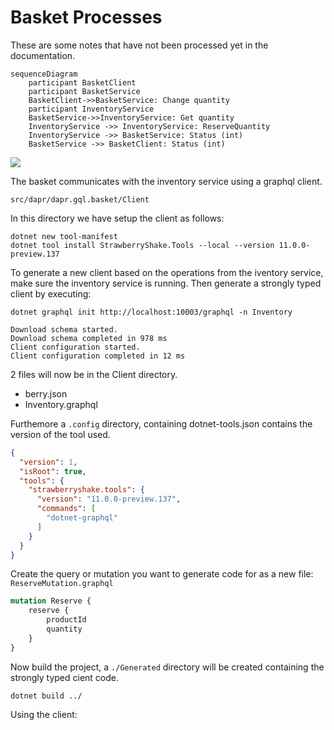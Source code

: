 # Basket Processes

These are some notes that have not been processed yet in the documentation.


```mermaid
sequenceDiagram
    participant BasketClient
    participant BasketService
    BasketClient->>BasketService: Change quantity
    participant InventoryService
    BasketService->>InventoryService: Get quantity
    InventoryService ->> InventoryService: ReserveQuantity
    InventoryService ->> BasketService: Status (int)
    BasketService ->> BasketClient: Status (int)
```

[![](https://mermaid.ink/img/eyJjb2RlIjoic2VxdWVuY2VEaWFncmFtXG4gICAgcGFydGljaXBhbnQgQmFza2V0Q2xpZW50XG4gICAgcGFydGljaXBhbnQgQmFza2V0U2VydmljZVxuICAgIEJhc2tldENsaWVudC0-PkJhc2tldFNlcnZpY2U6IENoYW5nZSBxdWFudGl0eVxuICAgIHBhcnRpY2lwYW50IEludmVudG9yeVNlcnZpY2VcbiAgICBCYXNrZXRTZXJ2aWNlLT4-SW52ZW50b3J5U2VydmljZTogR2V0IHF1YW50aXR5XG4gICAgSW52ZW50b3J5U2VydmljZSAtPj4gSW52ZW50b3J5U2VydmljZTogUmVzZXJ2ZVF1YW50aXR5XG4gICAgSW52ZW50b3J5U2VydmljZSAtPj4gQmFza2V0U2VydmljZTogUmVzdWx0IChpbnQpXG4gICAgQmFza2V0U2VydmljZSAtPj4gQmFza2V0Q2xpZW50OiBSZXN1bHQgKGludClcbiIsIm1lcm1haWQiOnsidGhlbWUiOiJkZWZhdWx0In0sInVwZGF0ZUVkaXRvciI6ZmFsc2V9)](https://mermaid-js.github.io/mermaid-live-editor/#/edit/eyJjb2RlIjoic2VxdWVuY2VEaWFncmFtXG4gICAgcGFydGljaXBhbnQgQmFza2V0Q2xpZW50XG4gICAgcGFydGljaXBhbnQgQmFza2V0U2VydmljZVxuICAgIEJhc2tldENsaWVudC0-PkJhc2tldFNlcnZpY2U6IENoYW5nZSBxdWFudGl0eVxuICAgIHBhcnRpY2lwYW50IEludmVudG9yeVNlcnZpY2VcbiAgICBCYXNrZXRTZXJ2aWNlLT4-SW52ZW50b3J5U2VydmljZTogR2V0IHF1YW50aXR5XG4gICAgSW52ZW50b3J5U2VydmljZSAtPj4gSW52ZW50b3J5U2VydmljZTogUmVzZXJ2ZVF1YW50aXR5XG4gICAgSW52ZW50b3J5U2VydmljZSAtPj4gQmFza2V0U2VydmljZTogUmVzdWx0IChpbnQpXG4gICAgQmFza2V0U2VydmljZSAtPj4gQmFza2V0Q2xpZW50OiBSZXN1bHQgKGludClcbiIsIm1lcm1haWQiOnsidGhlbWUiOiJkZWZhdWx0In0sInVwZGF0ZUVkaXRvciI6ZmFsc2V9)

The basket communicates with the inventory service using a graphql client.

`src/dapr/dapr.gql.basket/Client`

In this directory we have setup the client as follows:

```
dotnet new tool-manifest
dotnet tool install StrawberryShake.Tools --local --version 11.0.0-preview.137
```

To generate a new client based on the operations from the iventory service, make sure the inventory service is running. Then generate a strongly typed client by executing:

```
dotnet graphql init http://localhost:10003/graphql -n Inventory
```

```
Download schema started.
Download schema completed in 978 ms
Client configuration started.
Client configuration completed in 12 ms
```

2 files will now be in the Client directory.

* berry.json
* Inventory.graphql

Furthemore a `.config` directory, containing dotnet-tools.json contains the version of the tool used.

```json
{
  "version": 1,
  "isRoot": true,
  "tools": {
    "strawberryshake.tools": {
      "version": "11.0.0-preview.137",
      "commands": [
        "dotnet-graphql"
      ]
    }
  }
}
```

Create the query or mutation you want to generate code for as a new file: `ReserveMutation.graphql`

```graphql
mutation Reserve {
    reserve {
        productId
        quantity
    }
}
```

Now build the project, a `./Generated` directory will be created containing the strongly typed cient code.

```
dotnet build ../
```

Using the client:

```